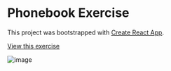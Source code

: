 # Phonebook Exercise
This project was bootstrapped with [Create React App](https://github.com/facebook/create-react-app).


[View this exercise](https://full-stack-open-submissions-notes.phonebook.app)


![image](https://github.com/ShaunDaniel/FullStackOpen-Submissions/assets/73394707/0c5f3c71-bfdf-4382-a9a8-5d82f202472b)

